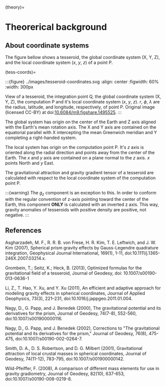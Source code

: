 (theory)=

# Theorerical background

## About coordinate systems

The figure bellow shows a tesseroid,
the global coordinate system (X, Y, Z),
and the local coordinate system ($x,\ y,\ z$) of a point P.

(tess-coords)=

:::{figure} ../images/tesseroid-coordinates.svg
:align: center
:figwidth: 60%
:width: 300px

View of a tesseroid, the integration point Q,
the global coordinate system (X, Y, Z),
the computation P
and it's local coordinate system ($x,\ y,\ z$).
$r,\ \phi,\ \lambda$ are
the radius, latitude, and longitude, respectively,
of point P.
Original image (licensed CC-BY) at doi:[10.6084/m9.figshare.1495525](https://doi.org/10.6084/m9.figshare.1495525).
:::

The global system has origin on the center of the Earth
and Z axis aligned with the Earth's mean rotation axis.
The X and Y axis are contained on the equatorial parallel
with X intercepting the mean Greenwich meridian
and Y completing a right-handed system.

The local system has origin on the computation point P.
It's $z$ axis is oriented along the radial direction
and points away from the center of the Earth.
The $x$ and $y$ axis
are contained on a plane normal to the $z$ axis.
$x$ points North and $y$ East.

The gravitational attraction
and gravity gradient tensor
of a tesseroid
are calculated with respect to
the local coordinate system of the computation point P.

:::{warning}
The $g_z$ component is an exception to this.
In order to conform with the regular convention
of z-axis pointing toward the center of the Earth,
this component **ONLY** is calculated with an inverted z axis.
This way, gravity anomalies of
tesseroids with positive density
are positive, not negative.
:::

## References

﻿Asgharzadeh, M. F., R. R. B. von Frese, H. R. Kim, T. E. Leftwich,
and J. W. Kim (2007),
Spherical prism gravity effects by Gauss-Legendre quadrature integration,
Geophysical Journal International, 169(1), 1-11,
doi:10.1111/j.1365-246X.2007.03214.x.

Grombein, T.; Seitz, K.; Heck, B. (2013), Optimized formulas for the
gravitational field of a tesseroid, Journal of Geodesy,
doi: 10.1007/s00190-013-0636-1

Li, Z., T. Hao, Y. Xu, and Y. Xu (2011), An efficient and adaptive approach for
modeling gravity effects in spherical coordinates, Journal of Applied
Geophysics, 73(3), 221–231, doi:10.1016/j.jappgeo.2011.01.004.

Nagy, D., G. Papp, and J. Benedek (2000),
The gravitational potential and its derivatives for the prism,
Journal of Geodesy, 74(7-8), 552-560, doi:10.1007/s001900000116.

Nagy, D., G. Papp, and J. Benedek (2002),
Corrections to "The gravitational potential and its derivatives for the prism,"
Journal of Geodesy, 76(8), 475-475, doi:10.1007/s00190-002-0264-7.

Smith, D. A., D. S. Robertson, and D. G. Milbert (2001),
Gravitational attraction of local crustal masses in spherical coordinates,
Journal of Geodesy, 74(11-12), 783-795, doi:10.1007/s001900000142.

Wild-Pfeiffer, F. (2008),
A comparison of different mass elements for use in gravity gradiometry,
Journal of Geodesy, 82(10), 637-653, doi:10.1007/s00190-008-0219-8.
﻿
